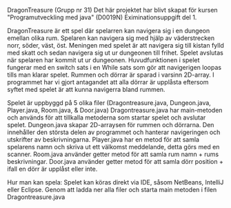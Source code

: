 DragonTreasure (Grupp nr 31)
Det här projektet har blivt skapat för kursen "Programutveckling med java" (D0019N) Eximinationsuppgift del 1.

DragonTreasure är ett spel där spelarren kan navigera sig i en dungeon emellan olika rum. Spelaren kan navigera sig med hjälp av väderstrecken norr, söder, väst, öst. Meningen med spelet är att navigera sig till kistan fylld med skatt och sedan navigera sig ut ur dungeonen till frihet. Spelet avslutas när spelaren har kommit ut ur dungeonen. Huvudfunktionen i spelet fungerar med en switch sats i en While sats som gör att navigerigen loopas tills man klarar spelet. Rummen och dörrar är sparad i varsinn 2D-array. I programmet har vi gjort antagandet att alla dörrar är upplåsta eftersom syftet med spelet är att kunna navigerra bland rummen.

Spelet är uppbyggd på 5 olika filer (Dragontreasure.java, Dungeon.java, Player.java, Room.java, & Door.java) 
Dragontreasure.java har main-metoden och används för att tillkalla metoderna som startar spelet och avslutar spelet. 
Dungeon.java skapar 2D-arraysen för rummen och dörrarna. Den innehåller den största delen av programmet och hanterar navigeringen och utskrifter av beskrivningarna.
Player.java har en metod för att samla spelarens namn och skriva ut ett välkomst meddelande, detta görs med en scanner.
Room.java använder getter metod för att samla rum namn + rums beskrivningar.
Door.java använder getter metod för att samla dörr position + ifall en dörr är upplåst eller inte.

Hur man kan spela:
Spelet kan köras direkt via IDE, såsom NetBeans, IntelliJ eller Eclipse. Genom att ladda ner alla filer och starta main metoden i filen Dragontreasure.java

